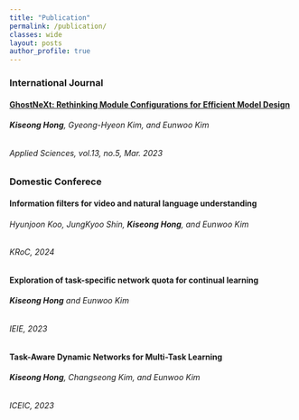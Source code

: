 ```yaml
---
title: "Publication"
permalink: /publication/
classes: wide
layout: posts
author_profile: true
---
```



### International Journal
#### [GhostNeXt: Rethinking Module Configurations for Efficient Model Design](https://www.mdpi.com/2076-3417/13/5/3301)
###### **Kiseong Hong**, Gyeong-Hyeon Kim, and Eunwoo Kim
###### *Applied Sciences*, vol.13, no.5, Mar. 2023

### Domestic Conferece
#### Information filters for video and natural language understanding<br>
###### Hyunjoon Koo, JungKyoo Shin, **Kiseong Hong**, and Eunwoo Kim<br>
###### *KRoC*, 2024

#### Exploration of task-specific network quota for continual learning<br>
###### **Kiseong Hong** and Eunwoo Kim<br>
###### *IEIE*, 2023

#### Task-Aware Dynamic Networks for Multi-Task Learning<br>
###### **Kiseong Hong**, Changseong Kim, and Eunwoo Kim<br>
###### *ICEIC*, 2023
